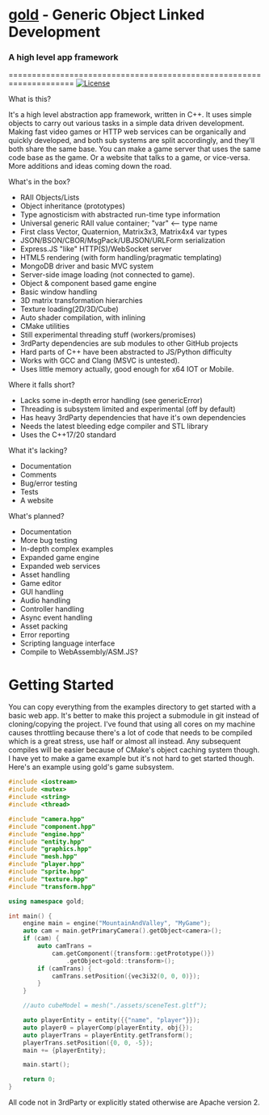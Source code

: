 # [gold](https://github.com/CoryNull/gold) - Generic Object Linked Development 
### A high level app framework
====================================================================
[![License](https://img.shields.io/badge/license-Apache%202-blue)](https://github.com/CoryNull/gold/LICENSE)

What is this?

It's a high level abstraction app framework, written in C++. It uses simple objects to carry out various tasks in a simple data driven development. Making fast video games or HTTP web services can be organically and quickly developed, and both sub systems are split accordingly, and they'll both share the same base. You can make a game server that uses the same code base as the game. Or a website that talks to a game, or vice-versa. More additions and ideas coming down the road.

What's in the box?
* RAII Objects/Lists
* Object inheritance (prototypes)
* Type agnosticism with abstracted run-time type information
* Universal generic RAII value container; "var" <-- type name
* First class Vector, Quaternion, Matrix3x3, Matrix4x4 var types
* JSON/BSON/CBOR/MsgPack/UBJSON/URLForm serialization
* Express.JS "like" HTTP(S)/WebSocket server
* HTML5 rendering (with form handling/pragmatic templating)
* MongoDB driver and basic MVC system 
* Server-side image loading (not connected to game).
* Object & component based game engine
* Basic window handling
* 3D matrix transformation hierarchies
* Texture loading(2D/3D/Cube)
* Auto shader compilation, with inlining
* CMake utilities
* Still experimental threading stuff (workers/promises)
* 3rdParty dependencies are sub modules to other GitHub projects
* Hard parts of C++ have been abstracted to JS/Python difficulty
* Works with GCC and Clang (MSVC is untested).
* Uses little memory actually, good enough for x64 IOT or Mobile.

Where it falls short?
* Lacks some in-depth error handling (see genericError)
* Threading is subsystem limited and experimental (off by default)
* Has heavy 3rdParty dependencies that have it's own dependencies
* Needs the latest bleeding edge compiler and STL library
* Uses the C++17/20 standard

What it's lacking?
* Documentation
* Comments
* Bug/error testing
* Tests
* A website

What's planned?
* Documentation
* More bug testing
* In-depth complex examples
* Expanded game engine
* Expanded web services
* Asset handling
* Game editor
* GUI handling
* Audio handling
* Controller handling
* Async event handling
* Asset packing
* Error reporting
* Scripting language interface
* Compile to WebAssembly/ASM.JS?

# Getting Started

You can copy everything from the examples directory to get started with a basic web app. It's better to make this project a submodule in git instead of cloning/copying the project. I've found that using all cores on my machine causes throttling because there's a lot of code that needs to be compiled which is a great stress, use half or almost all instead. Any subsequent compiles will be easier because of CMake's object caching system though. I have yet to make a game example but it's not hard to get started though. Here's an example using gold's game subsystem.

```C++
#include <iostream>
#include <mutex>
#include <string>
#include <thread>

#include "camera.hpp"
#include "component.hpp"
#include "engine.hpp"
#include "entity.hpp"
#include "graphics.hpp"
#include "mesh.hpp"
#include "player.hpp"
#include "sprite.hpp"
#include "texture.hpp"
#include "transform.hpp"

using namespace gold;

int main() {
	engine main = engine("MountainAndValley", "MyGame");
	auto cam = main.getPrimaryCamera().getObject<camera>();
	if (cam) {
		auto camTrans =
			cam.getComponent({transform::getPrototype()})
				.getObject<gold::transform>();
		if (camTrans) {
			camTrans.setPosition({vec3i32(0, 0, 0)});
		}
	}

	//auto cubeModel = mesh("./assets/sceneTest.gltf");

	auto playerEntity = entity({{"name", "player"}});
	auto player0 = playerComp(playerEntity, obj{});
	auto playerTrans = playerEntity.getTransform();
	playerTrans.setPosition({0, 0, -5});
	main += {playerEntity};

	main.start();

	return 0;
}
```

All code not in 3rdParty or explicitly stated otherwise are Apache version 2.